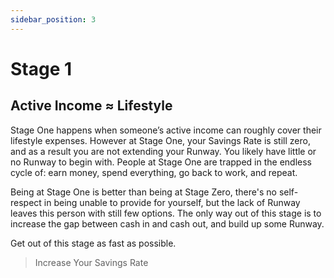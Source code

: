 ```yaml
---
sidebar_position: 3
---
```


# Stage 1

## Active Income ≈ Lifestyle

Stage One happens when someone’s active income can roughly cover their lifestyle expenses. However at Stage One, your Savings Rate is still zero, and as a result you are not extending your Runway. You likely have little or no Runway to begin with. People at Stage One are trapped in the endless cycle of: earn money, spend everything, go back to work, and repeat.

Being at Stage One is better than being at Stage Zero, there's no self-respect in being unable to provide for yourself, but the lack of Runway leaves this person with still few options. The only way out of this stage is to increase the gap between cash in and cash out, and build up some Runway. 

Get out of this stage as fast as possible.

>Increase Your Savings Rate